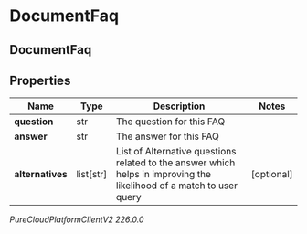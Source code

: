 # DocumentFaq

## DocumentFaq

## Properties

|Name | Type | Description | Notes|
|------------ | ------------- | ------------- | -------------|
| **question** | str | The question for this FAQ | |
| **answer** | str | The answer for this FAQ | |
| **alternatives** | list[str] | List of Alternative questions related to the answer which helps in improving the likelihood of a match to user query | [optional] |



_PureCloudPlatformClientV2 226.0.0_
